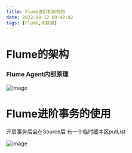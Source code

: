 ```yaml
---
title: Flume进阶和架构四
date: 2022-08-12 09:42:02
tags: [Flume,大数据]
---
```

# Flume的架构
### Flume Agent内部原理
![image](/img/2022-08-01/Flume.png)

<!--more-->

# Flume进阶事务的使用

开启事务后会在Source后 有一个临时缓冲区putList

![image](/img/2022-08-05/1.png)
